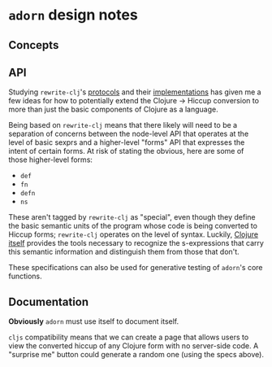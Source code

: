 # `adorn` design notes

## Concepts

## API

Studying `rewrite-clj`'s [protocols](https://github.com/clj-commons/rewrite-clj/blob/main/src/rewrite_clj/node/protocols.cljc) and their [implementations](https://github.com/clj-commons/rewrite-clj/blob/main/src/rewrite_clj/node/seq.cljc) has given me a few ideas for how to potentially extend the Clojure → Hiccup conversion to more than just the basic components of Clojure as a language.

Being based on `rewrite-clj` means that there likely will need to be a separation of concerns between the node-level API that operates at the level of basic sexprs and a higher-level "forms" API that expresses the intent of certain forms. At risk of stating the obvious, here are some of those higher-level forms:

- `def`
- `fn`
- `defn`
- `ns`

These aren't tagged by `rewrite-clj` as "special", even though they define the basic semantic units of the program whose code is being converted to Hiccup forms; `rewrite-clj` operates on the level of syntax. Luckily, [Clojure itself](https://github.com/clojure/core.specs.alpha) provides the tools necessary to recognize the s-expressions that carry this semantic information and distinguish them from those that don't.

These specifications can also be used for generative testing of `adorn`'s core functions.

## Documentation

**Obviously** `adorn` must use itself to document itself.

`cljs` compatibility means that we can create a page that allows users to view the converted hiccup of any Clojure form with no server-side code. A "surprise me" button could generate a random one (using the specs above).
